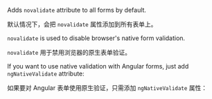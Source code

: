 Adds `novalidate` attribute to all forms by default.

默认情况下，会把 `novalidate` 属性添加到所有表单上。

`novalidate` is used to disable browser's native form validation.

`novalidate` 用于禁用浏览器的原生表单验证。

If you want to use native validation with Angular forms, just add `ngNativeValidate` attribute:

如果要对 Angular 表单使用原生验证，只需添加 `ngNativeValidate` 属性：